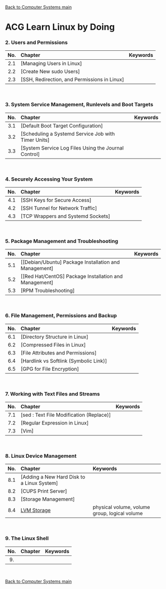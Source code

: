 [Back to Computer Systems main](../../../README.md)

# ACG Learn Linux by Doing

### 2. Users and Permissions
|No.|Chapter|Keywords|
|:-:|:------|:-------|
|2.1|[Managing Users in Linux]||
|2.2|[Create New sudo Users]||
|2.3|[SSH, Redirection, and Permissions in Linux]||

<br>

### 3. System Service Management, Runlevels and Boot Targets
|No.|Chapter|Keywords|
|:-:|:------|:-------|
|3.1|[Default Boot Target Configuration]||
|3.2|[Scheduling a Systemd Service Job with Timer Units]||
|3.3|[System Service Log Files Using the Journal Control]||

<br>

### 4. Securely Accessing Your System
|No.|Chapter|Keywords|
|:-:|:------|:-------|
|4.1|[SSH Keys for Secure Access]||
|4.2|[SSH Tunnel for Network Traffic]||
|4.3|[TCP Wrappers and Systemd Sockets]||

<br>

### 5. Package Management and Troubleshooting
|No.|Chapter|Keywords|
|:-:|:------|:-------|
|5.1|[[Debian/Ubuntu] Package Installation and Management]||
|5.2|[[Red Hat/CentOS] Package Installation and Management]||
|5.3|[RPM Troubleshooting]||

<br>

### 6. File Management, Permissions and Backup
|No.|Chapter|Keywords|
|:-:|:------|:-------|
|6.1|[Directory Structure in Linux]||
|6.2|[Compressed Files in Linux]||
|6.3|[File Attributes and Permissions]||
|6.4|[Hardlink vs Softlink (Symbolic Link)]||
|6.5|[GPG for File Encryption]||

<br>

### 7. Working with Text Files and Streams
|No.|Chapter|Keywords|
|:-:|:------|:-------|
|7.1|[sed : Text File Modification (Replace)]||
|7.2|[Regular Expression in Linux]||
|7.3|[Vim]||

<br>

### 8. Linux Device Management
|No.|Chapter|Keywords|
|:-:|:------|:-------|
|8.1|[Adding a New Hard Disk to a Linux System]||
|8.2|[CUPS Print Server]||
|8.3|[Storage Management]||
|8.4|[LVM Storage](./8_4/note.md)|physical volume, volume group, logical volume|

<br>

### 9. The Linux Shell
|No.|Chapter|Keywords|
|:-:|:------|:-------|
|9.|[]()||

<br>



[Back to Computer Systems main](../../../README.md)